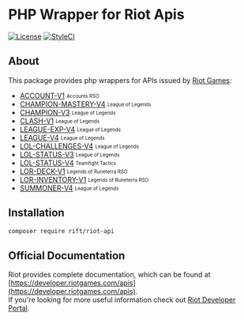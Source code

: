 # PHP Wrapper for Riot Apis

[![License](https://img.shields.io/packagist/l/rift/riot-api?color=blue)](./LICENSE.md)
[![StyleCI](https://github.styleci.io/repos/540948663/shield?style=flat&branch=main)](https://github.styleci.io/repos/540948663?branch=main)

## About
This package provides php wrappers for APIs issued by [Riot Games](https://www.riotgames.com/):  
- [ACCOUNT-V1](https://developer.riotgames.com/apis#account-v1) <sub><sup>Accounts RSO</sup></sub>
- [CHAMPION-MASTERY-V4](https://developer.riotgames.com/apis#champion-mastery-v4) <sub><sup>League of Legends</sup></sub>
- [CHAMPION-V3](https://developer.riotgames.com/apis#champion-v3) <sub><sup>League of Legends</sup></sub>
- [CLASH-V1](https://developer.riotgames.com/apis#clash-v1) <sub><sup>League of Legends</sup></sub>
- [LEAGUE-EXP-V4](https://developer.riotgames.com/apis#league-exp-v4) <sub><sup>League of Legends</sup></sub>
- [LEAGUE-V4](https://developer.riotgames.com/apis#league-v4) <sub><sup>League of Legends</sup></sub>
- [LOL-CHALLENGES-V4](https://developer.riotgames.com/apis#lol-challenges-v1) <sub><sup>League of Legends</sup></sub>
- [LOL-STATUS-V3](https://developer.riotgames.com/apis#lol-status-v3) <sub><sup>League of Legends</sup></sub>
- [LOL-STATUS-V4](https://developer.riotgames.com/apis#lol-status-v4) <sub><sup>Teamfight Tactics</sup></sub>
- [LOR-DECK-V1](https://developer.riotgames.com/apis#lor-deck-v1) <sub><sup>Legends of Runeterra RSO</sup></sub>
- [LOR-INVENTORY-V1](https://developer.riotgames.com/apis#lor-inventory-v1) <sub><sup>Legends of Runeterra RSO</sup></sub>
- [SUMMONER-V4](https://developer.riotgames.com/apis#summoner-v4) <sub><sup>League of Legends</sup></sub>

## Installation

```bash
composer require rift/riot-api
```

## Official Documentation

Riot provides complete documentation, which can be found at [https://developer.riotgames.com/apis](https://developer.riotgames.com/apis).  
If you're looking for more useful information check out [Riot Developer Portal](https://developer.riotgames.com/docs/portal).
